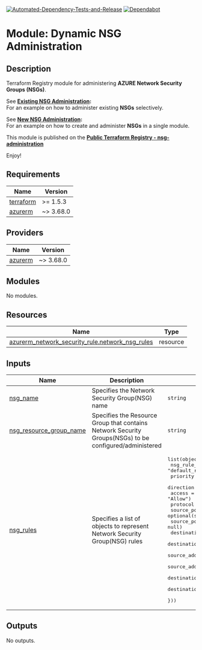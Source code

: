 [![Automated-Dependency-Tests-and-Release](https://github.com/Pwd9000-ML/terraform-azurerm-nsg-administration/actions/workflows/dependency-tests.yml/badge.svg)](https://github.com/Pwd9000-ML/terraform-azurerm-nsg-administration/actions/workflows/dependency-tests.yml) [![Dependabot](https://badgen.net/badge/Dependabot/enabled/green?icon=dependabot)](https://dependabot.com/)

# Module: Dynamic NSG Administration

## Description

Terraform Registry module for administering **AZURE Network Security Groups (NSGs)**.

See **[Existing NSG Administration](https://github.com/Pwd9000-ML/terraform-azurerm-nsg-administration/tree/master/examples/existing_nsg_administration):**  
For an example on how to administer existing **NSGs** selectively.  

See **[New NSG Administration](https://github.com/Pwd9000-ML/terraform-azurerm-nsg-administration/tree/master/examples/new_nsg_administration):**  
For an example on how to create and administer **NSGs** in a single module.  

This module is published on the **[Public Terraform Registry - nsg-administration](https://registry.terraform.io/modules/Pwd9000-ML/nsg-administration/azurerm/latest)**  

Enjoy!

<!-- BEGIN_TF_DOCS -->
## Requirements

| Name | Version |
|------|---------|
| <a name="requirement_terraform"></a> [terraform](#requirement\_terraform) | >= 1.5.3 |
| <a name="requirement_azurerm"></a> [azurerm](#requirement\_azurerm) | ~> 3.68.0 |

## Providers

| Name | Version |
|------|---------|
| <a name="provider_azurerm"></a> [azurerm](#provider\_azurerm) | ~> 3.68.0 |

## Modules

No modules.

## Resources

| Name | Type |
|------|------|
| [azurerm_network_security_rule.network_nsg_rules](https://registry.terraform.io/providers/hashicorp/azurerm/latest/docs/resources/network_security_rule) | resource |

## Inputs

| Name | Description | Type | Default | Required |
|------|-------------|------|---------|:--------:|
| <a name="input_nsg_name"></a> [nsg\_name](#input\_nsg\_name) | Specifies the Network Security Group(NSG) name | `string` | n/a | yes |
| <a name="input_nsg_resource_group_name"></a> [nsg\_resource\_group\_name](#input\_nsg\_resource\_group\_name) | Specifies the Resource Group that contains Network Security Groups(NSGs) to be configured/administered | `string` | n/a | yes |
| <a name="input_nsg_rules"></a> [nsg\_rules](#input\_nsg\_rules) | Specifies a list of objects to represent Network Security Group(NSG) rules | <pre>list(object({<br>    nsg_rule_name                = optional(string, "default_rule_name")<br>    priority                     = optional(string, "101")<br>    direction                    = optional(string, "Any")<br>    access                       = optional(string, "Allow")<br>    protocol                     = optional(string, "*")<br>    source_port_range            = optional(string, null)<br>    source_port_ranges           = optional(list(string), null)<br>    destination_port_range       = optional(string, null)<br>    destination_port_ranges      = optional(list(string), null)<br>    source_address_prefix        = optional(string, null)<br>    source_address_prefixes      = optional(list(string), null)<br>    destination_address_prefix   = optional(string, null)<br>    destination_address_prefixes = optional(list(string), null)<br>  }))</pre> | `[]` | no |

## Outputs

No outputs.
<!-- END_TF_DOCS -->
